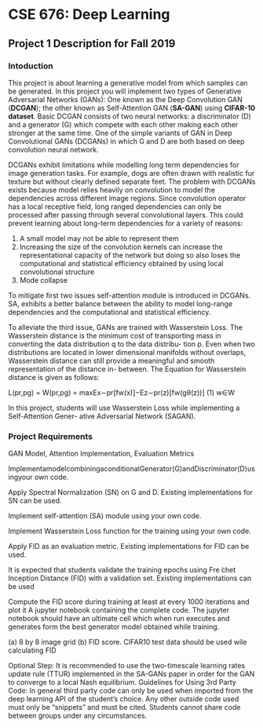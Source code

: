 # CSE 676: Deep Learning

## Project 1 Description for Fall 2019

### Intoduction

This project is about learning a generative model from which samples can be generated. In this project you will implement two types of Generative Adversarial Networks (GANs): One known as the Deep Convolution GAN (**DCGAN**); the other known as Self-Attention GAN (**SA-GAN**) using **CIFAR-10 dataset**. Basic DCGAN consists of two neural networks: a discriminator (D) and a generator (G) which compete with each other making each other stronger at the same time. One of the simple variants of GAN in Deep Convolutional GANs (DCGANs) in which G and D are both based on deep convolution neural network. 

DCGANs exhibit limitations while modelling long term dependencies for image generation tasks. For example, dogs are often drawn with realistic fur texture but without clearly defined separate feet. The problem with DCGANs exists because model relies heavily on convolution to model the dependencies across different image regions. Since convolution operator has a local receptive field, long ranged dependencies can only be processed after passing through several convolutional layers. This could prevent learning about long-term dependencies for a variety of reasons: 

1. A small model may not be able to represent them 
2. Increasing the size of the convolution kernels can increase the representational capacity of the network but doing so also loses the computational and statistical efficiency obtained by using local convolutional structure 
3. Mode collapse 

To mitigate first two issues self-attention module is introduced in DCGANs. SA, exhibits a better balance between the ability to model long-range dependencies and the computational and statistical efficiency. 

To alleviate the third issue, GANs are trained with Wasserstein Loss. The Wasserstein distance is the minimum cost of transporting mass in converting the data distribution q to the data distribu- tion p. Even when two distributions are located in lower dimensional manifolds without overlaps, Wasserstein distance can still provide a meaningful and smooth representation of the distance in- between. The Equation for Wasserstein distance is given as follows: 

L(pr,pg) = W(pr,pg) = maxEx∼pr[fw(x)]−Ez∼pr(z)[fw(gθ(z))] (1) w∈W 

In this project, students will use Wasserstein Loss while implementing a Self-Attention Gener- ative Adversarial Network (SAGAN). 



### Project Requirements
 GAN Model, Attention Implementation, Evaluation Metrics 

ImplementamodelcombiningaconditionalGenerator(G)andDiscriminator(D)usingyour own code. 

Apply Spectral Normalization (SN) on G and D. Existing implementations for SN can be used. 

Implement self-attention (SA) module using your own code. 

Implement Wasserstein Loss function for the training using your own code. 

Apply FID as an evaluation metric. Existing implementations for FID can be used. 

It is expected that students validate the training epochs using Fre ́chet Inception Distance (FID) with a validation set. Existing implementations can be used 

Compute the FID score during training at least at every 1000 iterations and plot it
 A jupyter notebook containing the complete code.
 The jupyter notebook should have an ultimate cell which when run executes and generates form the best generator model obtained while training. 

(a) 8 by 8 image grid
(b) FID score. CIFAR10 test data should be used wile calculating FID 

Optional Step: It is recommended to use the two-timescale learning rates update rule (TTUR) implemented in the SA-GANs paper in order for the GAN to converge to a local Nash equilibrium. Guidelines for Using 3rd Party Code: In general third party code can only be used when imported from the deep learning API of the student’s choice. Any other outside code used must only be “snippets” and must be cited. Students cannot share code between groups under any circumstances. 

